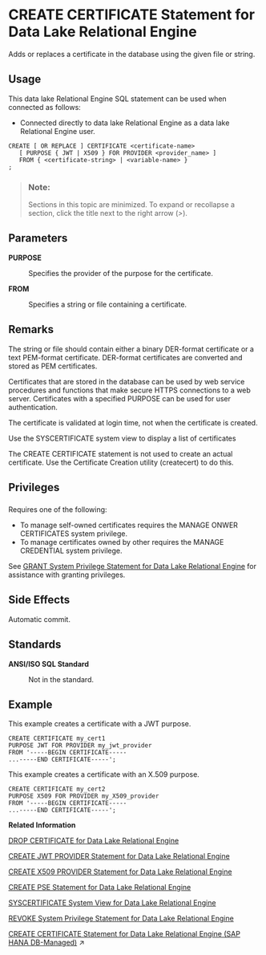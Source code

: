 <!-- loio816b6bb36ce21014a7a7a27482e677e1 -->

# CREATE CERTIFICATE Statement for Data Lake Relational Engine

Adds or replaces a certificate in the database using the given file or string.



<a name="loio816b6bb36ce21014a7a7a27482e677e1__section_ovp_dvr_znb"/>

## Usage

This data lake Relational Engine SQL statement can be used when connected as follows:

-   Connected directly to data lake Relational Engine as a data lake Relational Engine user.



```
CREATE [ OR REPLACE ] CERTIFICATE <certificate-name>
   [ PURPOSE { JWT | X509 } FOR PROVIDER <provider_name> ]
   FROM { <certificate-string> | <variable-name> }
;
```



> ### Note:  
> Sections in this topic are minimized. To expand or recollapse a section, click the title next to the right arrow \(*\>*\).



<a name="loio816b6bb36ce21014a7a7a27482e677e1__create_certificate_param1"/>

## Parameters


<dl class="glossary">
<dt><b>

PURPOSE

</b></dt>
<dd>

Specifies the provider of the purpose for the certificate.



</dd><dt><b>

FROM

</b></dt>
<dd>

Specifies a string or file containing a certificate.



</dd>
</dl>



<a name="loio816b6bb36ce21014a7a7a27482e677e1__create_certificate_remarks1"/>

## Remarks

The string or file should contain either a binary DER-format certificate or a text PEM-format certificate. DER-format certificates are converted and stored as PEM certificates.

Certificates that are stored in the database can be used by web service procedures and functions that make secure HTTPS connections to a web server. Certificates with a specified PURPOSE can be used for user authentication.

The certificate is validated at login time, not when the certificate is created.

Use the SYSCERTIFICATE system view to display a list of certificates

The CREATE CERTIFICATE statement is not used to create an actual certificate. Use the Certificate Creation utility \(createcert\) to do this.



<a name="loio816b6bb36ce21014a7a7a27482e677e1__create_certificate_priv1"/>

## Privileges



### 

Requires one of the following:

-   To manage self-owned certificates requires the MANAGE ONWER CERTIFICATES system privilege.
-   To manage certificates owned by other requires the MANAGE CREDENTIAL system privilege.

See [GRANT System Privilege Statement for Data Lake Relational Engine](grant-system-privilege-statement-for-data-lake-relational-engine-a3dfcb0.md) for assistance with granting privileges.



<a name="loio816b6bb36ce21014a7a7a27482e677e1__create_certificate_side_effects1"/>

## Side Effects

Automatic commit.



<a name="loio816b6bb36ce21014a7a7a27482e677e1__create_certificate_standards1"/>

## Standards


<dl>
<dt><b>

ANSI/ISO SQL Standard

</b></dt>
<dd>

Not in the standard.



</dd>
</dl>



<a name="loio816b6bb36ce21014a7a7a27482e677e1__create_certificate_examples1"/>

## Example

This example creates a certificate with a JWT purpose.

```
CREATE CERTIFICATE my_cert1
PURPOSE JWT FOR PROVIDER my_jwt_provider
FROM '-----BEGIN CERTIFICATE-----
...-----END CERTIFICATE-----';
```

This example creates a certificate with an X.509 purpose.

```
CREATE CERTIFICATE my_cert2
PURPOSE X509 FOR PROVIDER my_X509_provider
FROM '-----BEGIN CERTIFICATE-----
...-----END CERTIFICATE-----';
```

**Related Information**  


[DROP CERTIFICATE for Data Lake Relational Engine](drop-certificate-for-data-lake-relational-engine-c22eaf4.md "Drops a certificate from the database.")

[CREATE JWT PROVIDER Statement for Data Lake Relational Engine](create-jwt-provider-statement-for-data-lake-relational-engine-49b7ee1.md "Defines a JWT provider in the data lake Relational Engine database.")

[CREATE X509 PROVIDER Statement for Data Lake Relational Engine](create-x509-provider-statement-for-data-lake-relational-engine-fe6ef48.md "Create an X.509 provider in the database.")

[CREATE PSE Statement for Data Lake Relational Engine](create-pse-statement-for-data-lake-relational-engine-cda6e32.md "Create a personal security environment (PSE).")

[SYSCERTIFICATE System View for Data Lake Relational Engine](../070-system-and-monitoring-views/syscertificate-system-view-for-data-lake-relational-engine-a34ee8b.md "Each row of the SYSCERTIFICATE system view stores a certificate in text PEM-format. This view includes certificates with and without an associated PSE.")

[REVOKE System Privilege Statement for Data Lake Relational Engine](revoke-system-privilege-statement-for-data-lake-relational-engine-a3eadda.md "Removes specific system privileges from specific users and the right to administer the privilege.")

[CREATE CERTIFICATE Statement for Data Lake Relational Engine (SAP HANA DB-Managed)](https://help.sap.com/viewer/a898e08b84f21015969fa437e89860c8/2023_4_QRC/en-US/d827f8589599403c94bd8700114c9e46.html "Adds or replaces a certificate in the database using the given file or string.") :arrow_upper_right:

